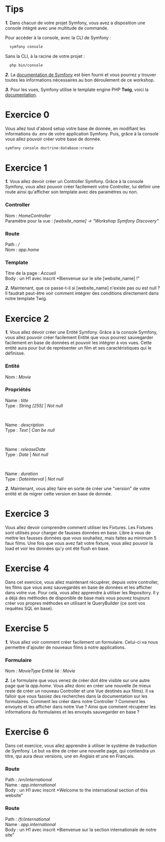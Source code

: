 # Tips

***1.*** Dans chacun de votre projet Symfony, vous avez a disposition une console intégré avec une multitude de commande.

Pour accéder à la console, avec la CLI de Symfony :
```sh
  symfony console
```

Sans la CLI, à la racine de votre projet :
```sh
  php bin/console
```

***2.*** La <a href="https://symfony.com/doc/current/index.html">documentation de Symfony</a> est bien fourni et vous pourrez y trouver toutes les informations nécessaires au bon déroulement de ce workshop.

***3.*** Pour les vues, Symfony utilise le template engine PHP **Twig**, voici la <a href="https://twig.symfony.com/">documentation</a>.

# Exercice 0

Vous allez tout d'abord setup votre base de donnée, en modifiant les informations du .env de votre application Symfony. Puis, grâce à la console vous allez pouvoir créer votre base de donnée.

```sh
symfony console doctrine:database:create
```

# Exercice 1

***1.*** Vous allez devoir créer un Controller Symfony. Grâce à la console Symfony, vous allez pouvoir créer facilement votre Controller, lui définir une route ainsi qu'afficher son template avec des paramètres ou non.

### Controller
Nom : *HomeController*
<br />
Paramètre pour la vue : *[website_name] -> "Workshop Symfony Discovery"*

### Route
Path : */*
<br />
Nom : *app.home*

### Template
Titre de la page : *Accueil*
<br />
Body : un H1 avec inscrit *Bienvenue sur le site [website_name] !"

***2.*** Maintenant, que ce passe-t-il si [website_name] n'existe pas ou est null ? Il faudrait peut-être voir comment intégrer des conditions directement dans notre template Twig.

# Exercice 2

***1.*** Vous allez devoir créer une Entité Symfony. Grâce à la console Symfony, vous allez pouvoir créer facilement Entité que vous pourrez sauvegarder facilement en base de données et pouvoir les intégrer à vos vues.
Cette entité aura pour but de représenter un film et ses caractéristiques qui le définisse.

### Entité
Nom : *Movie*

### Propriétés
Name : *title*
<br />
Type : *String [255]* | *Not null*

<br />

Name : *description*
<br />
Type : *Text* | *Can be null*

<br />

Name : *releaseDate*
<br />
Type : *Date* | *Not null*

<br />

Name : *duration*
<br />
Type : *Dateinterval* | *Not null*

***2.*** Maintenant, vous allez faire en sorte de créer une "version" de votre entité et de migrer cette version en base de donnée.

# Exercice 3

Vous allez devoir comprendre comment utiliser les Fixtures. Les Fixtures sont utilisés pour charger de fausses données en base. Libre à vous de mettre les fausses données que vous souhaitez, mais faites au minimum 5 faux films. Une fois que vous avez fait votre fixture, vous allez pouvoir la load et voir les données qu'y ont été flush en base.

# Exercise 4

Dans cet exercice, vous allez maintenant récupérer, depuis votre controller, les films que vous avez sauvegardés en base de données et les afficher dans votre vue. Pour cela, vous allez apprendre à utiliser les Repository. Il y a déjà des méthodes de disponible de base mais vous pouvez toujours créer vos propres méthodes en utilisant le QueryBuilder (ce sont vos requêtes SQL en base).

# Exercise 5

***1.*** Vous allez voir comment créer facilement un formulaire. Celui-ci va nous permettre d'ajouter de nouveaux films à notre applications.

### Formulaire
Nom : *MovieType*
Entité lié : *Movie*

***2.*** Le formulaire que vous venez de créer doit être visible sur une autre page que la *app.home*. Vous allez donc en créer une nouvelle (le mieux reste de créer un nouveau Controller et une Vue destinés aux films).
Il va falloir que vous fassiez des recherches dans la documentation sur les formulaires. Comment les créer dans notre Controller ? Comment les envoyés et les afficher dans notre Vue ? Ainsi que comment récupérer les informations du formulaires et les envoyés sauvegarder en base ?

# Exercise 6

Dans cet exercice, vous allez apprendre à utiliser le système de traduction de Symfony. Le but va être de créer une nouvelle page, qui contiendra un titre, qui aura deux versions, une en Anglais et une en Français.

### Route
Path : */en/international*
<br />
Name : *app.international*
<br />
Body : un H1 avec inscrit *Welcome to the international section of this website"

### Route
Path : */fr/international*
<br />
Name : *app.international*
<br />
Body : un H1 avec inscrit *Bienvenue sur la section internationale de notre site"
